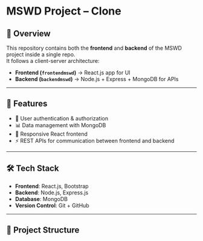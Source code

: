# MSWD Project – Clone  

## 📌 Overview  
This repository contains both the **frontend** and **backend** of the MSWD project inside a single repo.  
It follows a client-server architecture:  
- **Frontend (`frontendmswd`)** → React.js app for UI  
- **Backend (`backendmswd`)** → Node.js + Express + MongoDB for APIs  

---

## 🚀 Features  
- 🔐 User authentication & authorization  
- 📊 Data management with MongoDB  
- 🎨 Responsive React frontend  
- ⚡ REST APIs for communication between frontend and backend  

---

## 🛠️ Tech Stack  
- **Frontend**: React.js, Bootstrap  
- **Backend**: Node.js, Express.js  
- **Database**: MongoDB  
- **Version Control**: Git + GitHub  

---

## 📂 Project Structure  
